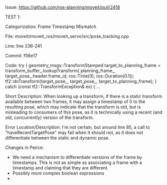 Issue: https://github.com/ros-planning/moveit/pull/2418

TEST 1:

Categorization: Frame Timestamp Mismatch

File:
  moveit/moveit_ros/moveit_servo/src/pose_tracking.cpp

Line:
  line 236-241

Commit:
  f56e17

Code:
    try
    {
      geometry_msgs::TransformStamped target_to_planning_frame = transform_buffer_.lookupTransform(
          planning_frame_, target_pose_.header.frame_id, ros::Time(0), ros::Duration(0.1));
      tf2::doTransform(target_pose_, target_pose_, target_to_planning_frame);
    }
    catch (const tf2::TransformException& ex)
    {
    ...

Short Description: When looking up a transform, if there is a static transform available between two frames, it may assign a timestamp of 0 to the resulting pose, which may indicate that the transform is old, but is misleading to consumers of this pose, as it is technically using a recent (and old, concurrently) version of the transform.

Error Location/Description: I'm not certain, but around line 85, a call to "haveRecentTargetPose" may fail when it should not, as it does not differentiate between the static and dynamic pose.

Changes in Peirce: 
- We need a mechanism to differentiate versions of the frame by timestamps. This is not as simple as associating a frame with a timestamp and claiming that they are different. 
- Possibly more complex boolean expressions
- 
